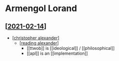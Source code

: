 # Armengol Lorand

## [[2021-02-14]]
- [[christopher alexander]]
  - [[reading alexander]]
    - [[ttwob]] is [[ideological]] / [[philosophical]]
    - [[apl]] is an [[implementation]]

[//begin]: # "Autogenerated link references for markdown compatibility"
[2021-02-14]: journal/2021-02-14 "2021-02-14"
[christopher alexander]: christopher-alexander "Christopher Alexander"
[reading alexander]: reading-alexander "Reading Alexander"
[//end]: # "Autogenerated link references"